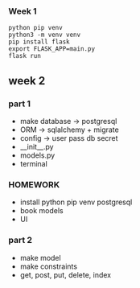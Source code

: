 ### Week 1
```
python pip venv
python3 -m venv venv
pip install flask
export FLASK_APP=main.py
flask run
```
## week 2
### part 1
* make database -> postgresql
* ORM -> sqlalchemy + migrate
* config -> user pass db secret 
* \_\_init__.py
* models.py
* terminal

### HOMEWORK
* install python pip venv postgresql
* book models
* UI

### part 2
* make model
* make constraints
* get, post, put, delete, index
